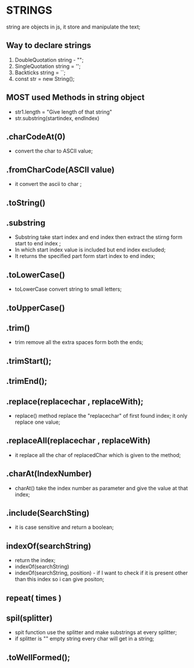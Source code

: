 # STRINGS
string are objects in js, it store and manipulate the text;
## Way to declare strings 
1. DoubleQuotation string - "";
2. SingleQuotation string = '';
3. Backticks string = ``;
4. const str = new String();

## MOST used Methods in string object
- str1.length = "Give length of that string"
- str.substring(startindex, endIndex) 
## .charCodeAt(0) 
- convert the char to ASCII value;
## .fromCharCode(ASCII value)
- it convert the ascii to char ;
## .toString()
## .substring 
 - Substring take start index and end index then extract the stirng form start  to end index ;
 - In which start index value is included but end index excluded;
 - It returns the specified part form start index to end index;
 ## .toLowerCase()
 - toLowerCase convert string to small letters;
 ## .toUpperCase()
 ## .trim() 
 - trim remove all the extra spaces form both the ends;
 ## .trimStart();
 ## .trimEnd();
 ## .replace(replacechar , replaceWith);
 - replace() method replace the "replacechar" of  first found index; it only replace one value;
 ## .replaceAll(replacechar , replaceWith) 
 - it replace all the char of replacedChar which is given to the method;
 ## .charAt(IndexNumber) 
 - charAt() take the index number as parameter and give the value at that index;
 ## .include(SearchSting)
  - it is case sensitive and return a boolean;
  ## indexOf(searchString)
  - return the index;
 - indexOf(searchString)
- indexOf(searchString, position) - if I want to check if it is present other than this index so i can give positon;
## repeat( times )
## spil(splitter) 
- spit function use the splitter and make substrings at every splitter;
- if splitter is "" empty string every char will get in a string;
## .toWellFormed();




